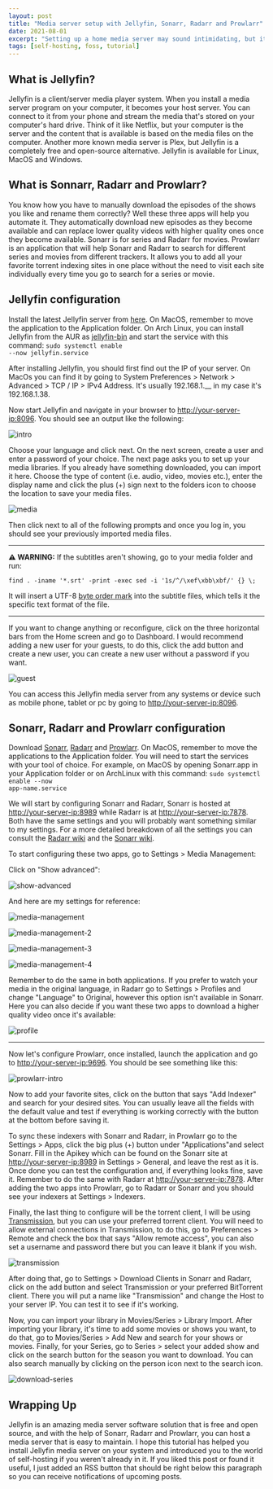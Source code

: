 ```yaml
---
layout: post
title: "Media server setup with Jellyfin, Sonarr, Radarr and Prowlarr"
date: 2021-08-01
excerpt: "Setting up a home media server may sound intimidating, but it doesn’t have to be."
tags: [self-hosting, foss, tutorial]
---
```


## What is Jellyfin?

Jellyfin is a client/server media player system. When you install a media server program on your computer, it becomes your host server. You can connect to it from your phone and stream the media that's stored on your computer's hard drive. Think of it like Netflix, but your computer is the server and the content that is available is based on the media files on the computer. Another more known media server is Plex, but Jellyfin is a completely free and open-source alternative. Jellyfin is available for Linux, MacOS and Windows.

## What is Sonnarr, Radarr and Prowlarr?

You know how you have to manually download the episodes of the shows you like and rename them correctly? Well these three apps will help you automate it. They automatically download new episodes as they become available and can replace lower quality videos with higher quality ones once they become available. Sonarr is for series and Radarr for movies. Prowlarr is an application that will help Sonarr and Radarr to search for different series and movies from different trackers. It allows you to add all your favorite torrent indexing sites in one place without the need to visit each site individually every time you go to search for a series or movie.

## Jellyfin configuration
Install the latest Jellyfin server from [here](https://jellyfin.org/downloads/). On MacOS, remember to move the application to the Application folder. On Arch Linux, you can install Jellyfin from the AUR as [jellyfin-bin](https://aur.archlinux.org/packages/jellyfin-bin/) and start the service with this command: <code>sudo systemctl enable --now  jellyfin.service</code>

After installing Jellyfin, you should first find out the IP of your server. On MacOs you can find it by going to System Preferences > Network > Advanced > TCP / IP > IPv4 Address. It's usually 192.168.1.__ in my case it's 192.168.1.38.

Now start Jellyfin and navigate in your browser to <http://your-server-ip:8096>. You should see an output like the following: 

![intro](https://user-images.githubusercontent.com/34800654/127638294-1a55f7bc-203b-4f1d-8c64-57cea243a151.png)

Choose your language and click next. On the next screen, create a user and enter a password of your choice. The next page asks you to set up your media libraries. If you already have something downloaded, you can import it here. Choose the type of content (i.e. audio, video, movies etc.), enter the display name and click the plus (+) sign next to the folders icon to choose the location to save your media files.

![media](https://user-images.githubusercontent.com/34800654/127638456-629794ac-c89d-4535-b576-0ee052431ef6.png)

Then click next to all of the following prompts and once you log in, you should see your previously imported media files.

---
**⚠ WARNING:** If the subtitles aren't showing, go to your media folder and run:

```
find . -iname '*.srt' -print -exec sed -i '1s/^/\xef\xbb\xbf/' {} \;
```

It will insert a UTF-8 [byte order mark](https://wikiless.org/wiki/Byte_order_mark?lang=en) into the subtitle files, which tells it the specific text format of the file.

---

If you want to change anything or reconfigure, click on the three horizontal bars from the Home screen and go to Dashboard. I would recommend adding a new user for your guests, to do this, click the add button and create a new user, you can create a new user without a password if you want.

![guest](https://user-images.githubusercontent.com/34800654/127638487-ca3fb107-4c39-4874-8915-cd34aefb6723.png)

You can access this Jellyfin media server from any systems or device such as mobile phone, tablet or pc by going to <http://your-server-ip:8096>. 

## Sonarr, Radarr and Prowlarr configuration

Download [Sonarr](https://sonarr.tv/#download), [Radarr](https://radarr.video/#download) and [Prowlarr](https://wiki.servarr.com/prowlarr/installation). On MacOS, remember to move the applications to the Application folder. You will need to start the services with your tool of choice. For example, on MacOS by opening Sonarr.app in your Application folder or on ArchLinux with this command: <code>sudo systemctl enable --now  app-name.service</code>

We will start by configuring Sonarr and Radarr, Sonarr is hosted at <http://your-server-ip:8989> while Radarr is at <http://your-server-ip:7878>. Both have the same settings and you will probably want something similar to my settings. For a more detailed breakdown of all the settings you can consult the [Radarr wiki](https://wiki.servarr.com/radarr/settings) and the [Sonarr wiki](https://wiki.servarr.com/sonarr/settings).

To start configuring these two apps, go to Settings > Media Management:

Click on "Show advanced":

![show-advanced](https://user-images.githubusercontent.com/34800654/127638582-91321adb-44e7-4d6c-a504-faa02325a5bc.png)

And here are my settings for reference:

![media-management](https://user-images.githubusercontent.com/34800654/127642257-f6d2a2d7-36cc-4e73-ae36-9f0863e20838.png)

![media-management-2](https://user-images.githubusercontent.com/34800654/127642314-e494fc8f-15f6-4c97-9f1b-c4788366f12f.png)

![media-management-3](https://user-images.githubusercontent.com/34800654/127642834-74f8c34c-b370-46cf-92c0-4c6ed6e79ba1.png)

![media-management-4](https://user-images.githubusercontent.com/34800654/127642447-6d2e3976-1ce1-41f3-bef7-bb7351077d32.png)

Remember to do the same in both applications. If you prefer to watch your media in the original language, in Radarr go to Settings > Profiles and change "Language" to Original, however this option isn't available in Sonarr. Here you can also decide if you want these two apps to download a higher quality video once it's available:

![profile](https://user-images.githubusercontent.com/34800654/127638683-5eaa844f-578c-4868-bc6b-997d00030b18.png)

<hr>

Now let's configure Prowlarr, once installed, launch the application and go to <http://your-server-ip:9696>. You should be see something like this:

![prowlarr-intro](https://user-images.githubusercontent.com/34800654/127785792-4a61c9f0-97bf-4200-aea0-b7c774e97b1a.png)

Now to add your favorite sites, click on the button that says "Add Indexer" and search for your desired sites. You can usually leave all the fields with the default value and test if everything is working correctly with the button at the bottom before saving it.

To sync these indexers with Sonarr and Radarr, in Prowlarr go to the Settings > Apps, click the big plus (+) button under "Applications"and select Sonarr. Fill in the Apikey which can be found on the Sonarr site at <http://your-server-ip:8989> in Settings > General, and leave the rest as it is. Once done you can test the configuration and, if everything looks fine, save it. Remember to do the same with Radarr at <http://your-server-ip:7878>. After adding the two apps into Prowlarr, go to Radarr or Sonarr and you should see your indexers at Settings > Indexers.

Finally, the last thing to configure will be the torrent client, I will be using [Transmission](https://transmissionbt.com/download/), but you can use your preferred torrent client. You will need to allow external connections in Transmission, to do this, go to Preferences > Remote and check the box that says "Allow remote access", you can also set a username and password there but you can leave it blank if you wish.

![transmission](https://user-images.githubusercontent.com/34800654/127638756-f2ea8112-8171-4db8-ae03-2184a64c1d3e.png)

After doing that, go to Settings > Download Clients in Sonarr and Radarr, click on the add button and select Transmission or your preferred BitTorrent client. There you will put a name like "Transmission" and change the Host to your server IP. You can test it to see if it's working.

Now, you can import your library in Movies/Series > Library Import. After importing your library, it's time to add some movies or shows you want, to do that, go to Movies/Series > Add New and search for your shows or movies. Finally, for your Series, go to Series > select your added show and click on the search button for the season you want to download. You can also search manually by clicking on the person icon next to the search icon.

![download-series](https://user-images.githubusercontent.com/34800654/127644257-55aa3ac6-743b-4d8a-a485-7918313dd5c9.png)

## Wrapping Up

Jellyfin is an amazing media server software solution that is free and open source, and with the help of Sonarr, Radarr and Prowlarr, you can host a media server that is easy to maintain. I hope this tutorial has helped you install Jellyfin media server on your system and introduced you to the world of self-hosting if you weren't already in it. If you liked this post or found it useful, I just added an RSS button that should be right below this paragraph so you can receive notifications of upcoming posts.
